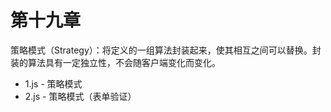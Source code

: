 # 第十九章

策略模式（Strategy）：将定义的一组算法封装起来，使其相互之间可以替换。封装的算法具有一定独立性，不会随客户端变化而变化。


* 1.js - 策略模式
* 2.js - 策略模式（表单验证）